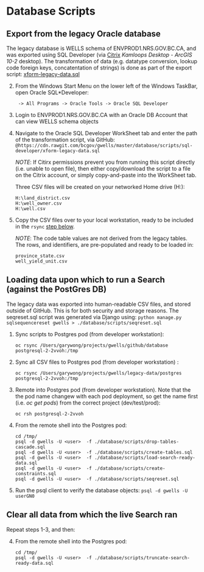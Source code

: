 # Database Scripts

## Export from the legacy Oracle database

The legacy database is WELLS schema of ENVPROD1.NRS.GOV.BC.CA, and was exported using SQL Developer (via [Citrix](https://dts.gov.bc.ca/Citrix/BCGOVWeb/) *Kamloops Desktop - ArcGIS 10-2* desktop).  The transformation of data (e.g. datatype conversion, lookup code foreign keys, concatentation of strings) is done as part of the export script:
    [xform-legacy-data.sql](scripts/sql-developer/xform-legacy-data.sql)

2. From the Windows Start Menu on the lower left of the Windows TaskBar, open Oracle SQL*Developer:
    ```
     -> All Programs -> Oracle Tools -> Oracle SQL Developer
     ```

3. Login to ENVPROD1.NRS.GOV.BC.CA with an Oracle DB Account that can view WELLS schema objects

4.  Navigate to the Oracle SQL Developer WorkSheet tab and enter the path of the transformation script, via GitHub:
    `@https://cdn.rawgit.com/bcgov/gwells/master/database/scripts/sql-developer/xform-legacy-data.sql`

    *NOTE*: If Citirx permissions prevent you from running this script directly (i.e. unable to open file), then either
    copy/download the script to a file on the Citrix account, or simply copy-and-paste into the WorkSheet tab.

    Three CSV files will be created on your networked Home drive (H:\):
    ```
    H:\land_district.csv
    H:\well_owner.csv
    H:\well.csv
    ```

5. Copy the CSV files over to your local workstation, ready to be included in the `rsync` [step below](#rsync-csv).
   
   *NOTE*: The code table values are not derived from the legacy tables.  The rows, and identifiers, are pre-populated and
   ready to be loaded in:
    ```
    province_state.csv
    well_yield_unit.csv
    ```

## Loading data upon which to run a Search (against the PostGres DB) 

The legacy data was exported into human-readable CSV files, and stored outside of GitHub.  This is for both 
security and storage reasons.  The seqreset.sql script was generated via Django using:
    `python manage.py sqlsequencereset gwells > ./database/scripts/seqreset.sql`

1. Sync scripts to Postgres pod (from developer workstation):

    `oc rsync /Users/garywong/projects/gwells/github/database postgresql-2-2vvoh:/tmp`


2.  Sync all CSV files to Postgres pod (from developer workstation) <a id="rsync-csv"></a>:

    `oc rsync /Users/garywong/projects/gwells/legacy-data/postgres postgresql-2-2vvoh:/tmp`

3.  Remote into Postgres pod (from developer workstation).  Note that the the pod name changew with
each pod deployment, so get the name first (i.e. *oc get pods*) from the correct project (dev/test/prod):

    `oc rsh postgresql-2-2vvoh`

4.  From the remote shell into the Postgres pod:
    ```
    cd /tmp/  
    psql -d gwells -U <user>  -f ./database/scripts/drop-tables-cascade.sql 
    psql -d gwells -U <user>  -f ./database/scripts/create-tables.sql
    psql -d gwells -U <user>  -f ./database/scripts/load-search-ready-data.sql
    psql -d gwells -U <user>  -f ./database/scripts/create-constraints.sql
    psql -d gwells -U <user>  -f ./database/scripts/seqreset.sql 
    ```

5. Run the psql client to verify the database objects:
    `psql -d gwells -U userGN0`

## Clear all data from which the live Search ran

Repeat steps 1-3, and then:

4.  From the remote shell into the Postgres pod:
    ```
    cd /tmp/  
    psql -d gwells -U <user>  -f ./database/scripts/truncate-search-ready-data.sql
    ```
